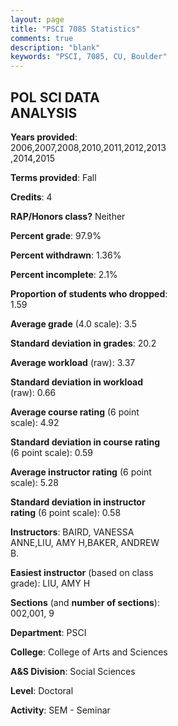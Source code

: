 ```yaml
---
layout: page
title: "PSCI 7085 Statistics"
comments: true
description: "blank"
keywords: "PSCI, 7085, CU, Boulder"
--- 
```

<head>
<script src="https://ajax.googleapis.com/ajax/libs/jquery/2.1.3/jquery.min.js"></script>
<script src="https://dl.dropboxusercontent.com/s/pc42nxpaw1ea4o9/highcharts.js?dl=0"></script>
<!-- <script src="../assets/js/highcharts.js"></script> -->
<style type="text/css">@font-face {
	font-family: "Bebas Neue";
	src: url(https://www.filehosting.org/file/details/544349/BebasNeue%20Regular.otf) format("opentype");
	}
	h1.Bebas { 
		font-family: "Bebas Neue", Verdana, Tahoma;
	}
</style>
</head>
<body>
	<div id="container" style="float: right; width: 45%; height: 88%; margin-left: 2.5%; margin-right: 2.5%;"></div>
	<script language="JavaScript">
		$(document).ready(function() {
		var chart = {type: 'column'};
		var title = {text: 'Grade Distribution'};
		var xAxis = {categories: ['A','B','C','D','F'],crosshair: true};
		var yAxis = {min: 0,title: {text: 'Percentage'}};
		var tooltip = {headerFormat: '<center><b><span style="font-size:20px">{point.key}</span></b></center>',
		               pointFormat: '<td style="padding:0"><b>{point.y:.1f}%</b></td>',
		               footerFormat: '</table>',shared: true,useHTML: true};
		var plotOptions = {column: {pointPadding: 0.0,borderWidth: 0}};  
		var credits = {enabled: false};var series= [{name: 'Percent',data: [63.64,31.4,4.13,0.83,0.0,]}];
		var json = {};
		json.chart = chart;
		json.title = title;
		json.tooltip = tooltip;
		json.xAxis = xAxis;
		json.yAxis = yAxis;  
		json.series = series;
		json.plotOptions = plotOptions;  
		json.credits = credits;
		$('#container').highcharts(json);
	});
	</script>
</body>
			   
## POL SCI DATA ANALYSIS

**Years provided**: 2006,2007,2008,2010,2011,2012,2013,2014,2015

**Terms provided**: Fall

**Credits**: 4

**RAP/Honors class?** Neither

**Percent grade**: 97.9%

**Percent withdrawn**: 1.36%

**Percent incomplete**: 2.1%

**Proportion of students who dropped**: 1.59

**Average grade** (4.0 scale): 3.5

**Standard deviation in grades**: 20.2

**Average workload** (raw): 3.37

**Standard deviation in workload** (raw): 0.66

**Average course rating** (6 point scale): 4.92

**Standard deviation in course rating** (6 point scale): 0.59

**Average instructor rating** (6 point scale): 5.28

**Standard deviation in instructor rating** (6 point scale): 0.58

**Instructors**: BAIRD, VANESSA ANNE,LIU, AMY H,BAKER, ANDREW B.

**Easiest instructor** (based on class grade): LIU, AMY H

**Sections** (and **number of sections**): 002,001, 9

**Department**: PSCI

**College**: College of Arts and Sciences

**A&S Division**: Social Sciences

**Level**: Doctoral

**Activity**: SEM - Seminar